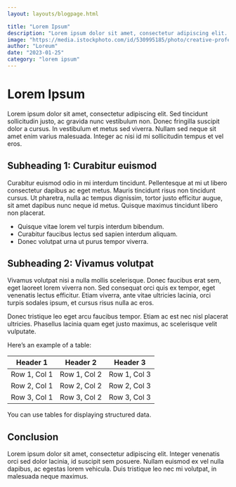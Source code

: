 ```yaml
---
layout: layouts/blogpage.html

title: "Lorem Ipsum"
description: "Lorem ipsum dolor sit amet, consectetur adipiscing elit. Vivamus lacinia metus nec dui hendrerit, non aliquam arcu malesuada."
image: "https://media.istockphoto.com/id/530995185/photo/creative-professional-at-work.jpg?s=612x612&w=0&k=20&c=bhWm56l94y4P9IliOcniiRlvT-WdxAp0UrcSMZf9y9s="
author: "Loreum"
date: "2023-01-25"
category: "lorem ipsum"
---
```


# Lorem Ipsum

Lorem ipsum dolor sit amet, consectetur adipiscing elit. Sed tincidunt sollicitudin justo, ac gravida nunc vestibulum non. Donec fringilla suscipit dolor a cursus. In vestibulum et metus sed viverra. Nullam sed neque sit amet enim varius malesuada. Integer ac nisi id mi sollicitudin tempus et vel eros.

## Subheading 1: Curabitur euismod

Curabitur euismod odio in mi interdum tincidunt. Pellentesque at mi ut libero consectetur dapibus ac eget metus. Mauris tincidunt risus non tincidunt cursus. Ut pharetra, nulla ac tempus dignissim, tortor justo efficitur augue, sit amet dapibus nunc neque id metus. Quisque maximus tincidunt libero non placerat.

- Quisque vitae lorem vel turpis interdum bibendum.
- Curabitur faucibus lectus sed sapien interdum aliquam.
- Donec volutpat urna ut purus tempor viverra.

## Subheading 2: Vivamus volutpat

Vivamus volutpat nisi a nulla mollis scelerisque. Donec faucibus erat sem, eget laoreet lorem viverra non. Sed consequat orci quis ex tempor, eget venenatis lectus efficitur. Etiam viverra, ante vitae ultricies lacinia, orci turpis sodales ipsum, et cursus risus nulla ac eros.

Donec tristique leo eget arcu faucibus tempor. Etiam ac est nec nisl placerat ultricies. Phasellus lacinia quam eget justo maximus, ac scelerisque velit vulputate.

Here’s an example of a table:

| Header 1   | Header 2   | Header 3   |
|------------|------------|------------|
| Row 1, Col 1 | Row 1, Col 2 | Row 1, Col 3 |
| Row 2, Col 1 | Row 2, Col 2 | Row 2, Col 3 |
| Row 3, Col 1 | Row 3, Col 2 | Row 3, Col 3 |

You can use tables for displaying structured data.

## Conclusion

Lorem ipsum dolor sit amet, consectetur adipiscing elit. Integer venenatis orci sed dolor lacinia, id suscipit sem posuere. Nullam euismod ex vel nulla dapibus, ac egestas lorem vehicula. Duis tristique leo nec mi volutpat, in malesuada neque maximus.
